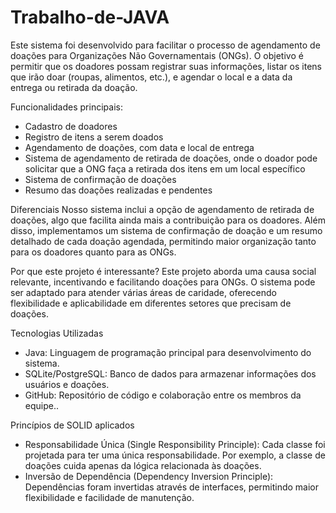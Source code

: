 
# Trabalho-de-JAVA
Este sistema foi desenvolvido para facilitar o processo de agendamento de doações para Organizações Não Governamentais (ONGs). O objetivo é permitir que os doadores possam registrar suas informações, listar os itens que irão doar (roupas, alimentos, etc.), e agendar o local e a data da entrega ou retirada da doação.

Funcionalidades principais:
- Cadastro de doadores
- Registro de itens a serem doados
- Agendamento de doações, com data e local de entrega
- Sistema de agendamento de retirada de doações, onde o doador pode solicitar que a ONG faça a retirada dos itens em um local específico
- Sistema de confirmação de doações
- Resumo das doações realizadas e pendentes

Diferenciais
Nosso sistema inclui a opção de agendamento de retirada de doações, algo que facilita ainda mais a contribuição para os doadores. Além disso, implementamos um sistema de confirmação de doação e um resumo detalhado de cada doação agendada, permitindo maior organização tanto para os doadores quanto para as ONGs.

Por que este projeto é interessante?
Este projeto aborda uma causa social relevante, incentivando e facilitando doações para ONGs. O sistema pode ser adaptado para atender várias áreas de caridade, oferecendo flexibilidade e aplicabilidade em diferentes setores que precisam de doações.

Tecnologias Utilizadas
- Java: Linguagem de programação principal para desenvolvimento do sistema.
- SQLite/PostgreSQL: Banco de dados para armazenar informações dos usuários e doações.
- GitHub: Repositório de código e colaboração entre os membros da equipe..

Princípios de SOLID aplicados
- Responsabilidade Única (Single Responsibility Principle): Cada classe foi projetada para ter uma única responsabilidade. Por exemplo, a classe de doações cuida apenas da lógica relacionada às doações.
- Inversão de Dependência (Dependency Inversion Principle): Dependências foram invertidas através de interfaces, permitindo maior flexibilidade e facilidade de manutenção.
  

